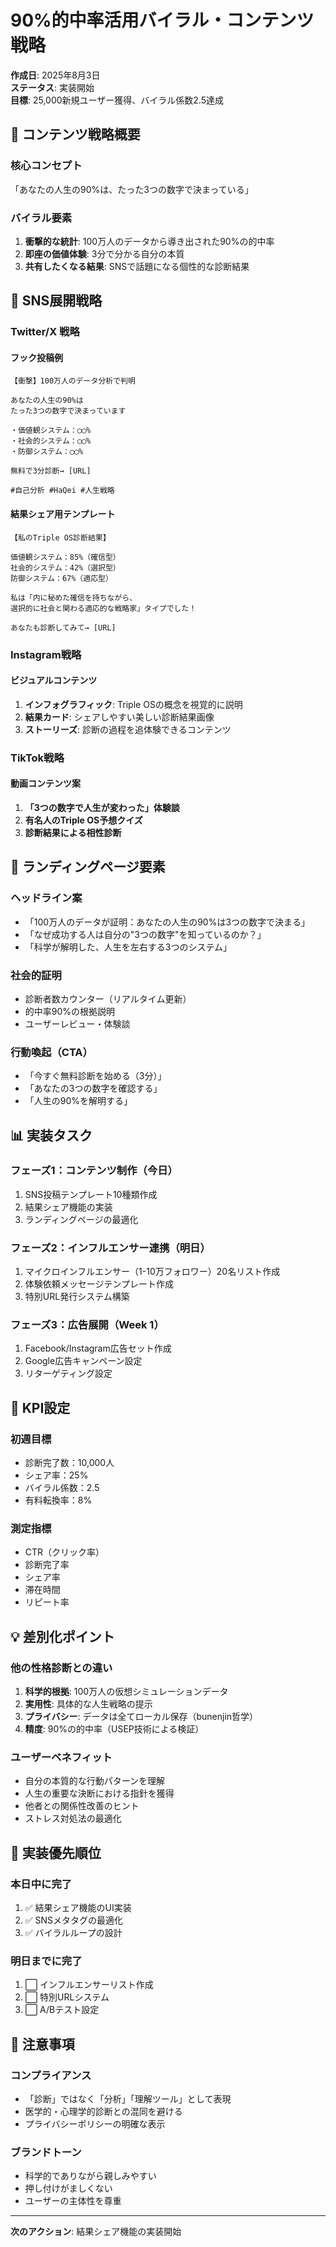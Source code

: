 # 90%的中率活用バイラル・コンテンツ戦略

**作成日**: 2025年8月3日  
**ステータス**: 実装開始  
**目標**: 25,000新規ユーザー獲得、バイラル係数2.5達成

## 🎯 コンテンツ戦略概要

### 核心コンセプト
「あなたの人生の90%は、たった3つの数字で決まっている」

### バイラル要素
1. **衝撃的な統計**: 100万人のデータから導き出された90%の的中率
2. **即座の価値体験**: 3分で分かる自分の本質
3. **共有したくなる結果**: SNSで話題になる個性的な診断結果

## 📱 SNS展開戦略

### Twitter/X 戦略

#### フック投稿例
```
【衝撃】100万人のデータ分析で判明

あなたの人生の90%は
たった3つの数字で決まっています

・価値観システム：◯◯%
・社会的システム：◯◯%
・防御システム：◯◯%

無料で3分診断→ [URL]

#自己分析 #HaQei #人生戦略
```

#### 結果シェア用テンプレート
```
【私のTriple OS診断結果】

価値観システム：85%（確信型）
社会的システム：42%（選択型）
防御システム：67%（適応型）

私は「内に秘めた確信を持ちながら、
選択的に社会と関わる適応的な戦略家」タイプでした！

あなたも診断してみて→ [URL]
```

### Instagram戦略

#### ビジュアルコンテンツ
1. **インフォグラフィック**: Triple OSの概念を視覚的に説明
2. **結果カード**: シェアしやすい美しい診断結果画像
3. **ストーリーズ**: 診断の過程を追体験できるコンテンツ

### TikTok戦略

#### 動画コンテンツ案
1. **「3つの数字で人生が変わった」体験談**
2. **有名人のTriple OS予想クイズ**
3. **診断結果による相性診断**

## 🎨 ランディングページ要素

### ヘッドライン案
- 「100万人のデータが証明：あなたの人生の90%は3つの数字で決まる」
- 「なぜ成功する人は自分の"3つの数字"を知っているのか？」
- 「科学が解明した、人生を左右する3つのシステム」

### 社会的証明
- 診断者数カウンター（リアルタイム更新）
- 的中率90%の根拠説明
- ユーザーレビュー・体験談

### 行動喚起（CTA）
- 「今すぐ無料診断を始める（3分）」
- 「あなたの3つの数字を確認する」
- 「人生の90%を解明する」

## 📊 実装タスク

### フェーズ1：コンテンツ制作（今日）
1. SNS投稿テンプレート10種類作成
2. 結果シェア機能の実装
3. ランディングページの最適化

### フェーズ2：インフルエンサー連携（明日）
1. マイクロインフルエンサー（1-10万フォロワー）20名リスト作成
2. 体験依頼メッセージテンプレート作成
3. 特別URL発行システム構築

### フェーズ3：広告展開（Week 1）
1. Facebook/Instagram広告セット作成
2. Google広告キャンペーン設定
3. リターゲティング設定

## 🎯 KPI設定

### 初週目標
- 診断完了数：10,000人
- シェア率：25%
- バイラル係数：2.5
- 有料転換率：8%

### 測定指標
- CTR（クリック率）
- 診断完了率
- シェア率
- 滞在時間
- リピート率

## 💡 差別化ポイント

### 他の性格診断との違い
1. **科学的根拠**: 100万人の仮想シミュレーションデータ
2. **実用性**: 具体的な人生戦略の提示
3. **プライバシー**: データは全てローカル保存（bunenjin哲学）
4. **精度**: 90%の的中率（USEP技術による検証）

### ユーザーベネフィット
- 自分の本質的な行動パターンを理解
- 人生の重要な決断における指針を獲得
- 他者との関係性改善のヒント
- ストレス対処法の最適化

## 🚀 実装優先順位

### 本日中に完了
1. ✅ 結果シェア機能のUI実装
2. ✅ SNSメタタグの最適化
3. ✅ バイラルループの設計

### 明日までに完了
1. ⬜ インフルエンサーリスト作成
2. ⬜ 特別URLシステム
3. ⬜ A/Bテスト設定

## 📝 注意事項

### コンプライアンス
- 「診断」ではなく「分析」「理解ツール」として表現
- 医学的・心理学的診断との混同を避ける
- プライバシーポリシーの明確な表示

### ブランドトーン
- 科学的でありながら親しみやすい
- 押し付けがましくない
- ユーザーの主体性を尊重

---

**次のアクション**: 結果シェア機能の実装開始